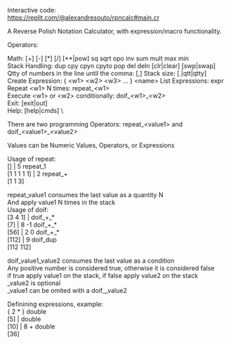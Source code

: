 Interactive code: \
https://replit.com/@alexandresouto/rpncalc#main.cr


A Reverse Polish Notation Calculator, with expression/macro functionality.  

Operators:

Math: [+] [-] [*] [/] [**|pow] sq sqrt opo inv sum mult max min \
Stack Handling: dup cpy cpyn cpyto pop del deln [clr|clear] [swp|swap] \
Qtty of numbers in the line until the comma: [,]  Stack size: [.|qtt|qtty] \
Create Expression: { \<w1> \<w2> \<w3> ... } \<name>   List Expressions: expr \
Repeat \<w1> N times: repeat_\<w1> \
Execute \<w1> or \<w2> conditionally: doif_\<w1>_\<w2> \
Exit: [exit|out] \
Help: [help|cmds] \


There are two programming Operators: repeat_\<value1> and doif_\<value1>_\<value2>
  
Values can be Numeric Values, Operators, or Expressions
  
Usage of repeat:  \
[] |  5 repeat_1 \
[1 1 1 1 1] | 2 repeat_+  \
[1 1 3] 
  
repeat_value1 consumes the last value as a quantity N  \
And apply value1 N times in the stack  \
Usage of doif:  \
[3 4 1] | doif\_+\_*  \
[7] | 8 -1 doif\_+\_*  \
[56] | 2 0 doif\_+\_*  \
[112] | 9 doif_dup  \
[112 112]
  
doif_value1_value2 consumes the last value as a condition  \
Any positive number is considered true, otherwise it is considered false  \
if true apply value1 on the stack, if false apply value2 on the stack  \
_value2 is optional  \
_value1 can be omited with a doif__value2
  
 Definining expressions, example:  \
  \{ 2 * \} double </br>
  [5] | double  \
  [10] | 8 + double  \
  [36]
